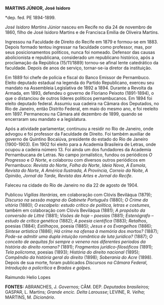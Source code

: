 **MARTINS JÚNIOR, José Isidoro**

\*dep. fed. PE 1894-1899.

*José Isidoro Martins Júnior* nasceu em Recife no dia 24 de novembro de
1860, filho de José Isidoro Martins e de Francisca Emília de Oliveira
Martins.

Ingressou na Faculdade de Direito do Recife em 1879 e formou-se em 1883.
Depois formado tentou ingressar na faculdade como professor, mas, por
seus posicionamentos políticos, nunca foi nomeado. Defensor das causas
abolicionista e republicana, considerado um republicano histórico, após
a proclamação da República (15/11/1889) tornou-se afinal lente
catedrático da faculdade. Depois de anos de serviço, tornar-se-ia
diretor da instituição.

Em 1889 foi chefe de polícia e fiscal do Banco Emissor de Pernambuco.
Eleito deputado estadual na legenda do Partido Republicano, exerceu seu
mandato na Assembleia Legislativa de 1892 a 1894. Durante a Revolta da
Armada, em 1893, defendeu o governo de Floriano Peixoto (1891-1894), o
que o distanciou de outros líderes políticos pernambucanos. Em 1894 foi
eleito deputado federal. Assumiu sua cadeira na Câmara dos Deputados, no
Rio de Janeiro, então Distrito Federal, em maio do mesmo ano, e foi
reeleito em 1897. Permaneceu na Câmara até dezembro de 1899, quando se
encerraram seu mandato e a legislatura.

Após a atividade parlamentar, continuou a residir no Rio de Janeiro,
onde advogou e foi professor da Faculdade de Direito. Foi também
auxiliar de governo de Quintino Bocaiúva, presidente do estado do Rio de
Janeiro (1900-1903). Em 1902 foi eleito para a Academia Brasileira de
Letras, onde ocupou a cadeira número 13. Foi ainda um dos fundadores da
Academia Pernambucana de Letras. No campo jornalístico, fundou os
periódicos *O Progresso* e *O Norte*, e colaborou com diversos outros
periódicos em Pernambuco: *Revista do Norte*, *Folha do Norte*, *Ideia
Nova*, *A Esmola*, *Revista do Norte*, *A América Ilustrada, A
Província, Correio da Noite*, *A Opinião, Jornal da Tarde, Revista das
Artes* e *Jornal do Recife*.

Faleceu na cidade do Rio de Janeiro no dia 22 de agosto de 1904.

Publicou *Vigílias literárias,* em colaboração com Clóvis Beviláqua
(1879); *Discurso na sessão magna do Gabinete Português* (1880); *O
Crime da vitória* (1880); *O escalpelo: estudo crítico de política,
letras e costumes*, também em colaboração com Clóvis Beviláqua (1881);
*A propósito da conversão de Littré* (1881); *Visões de hoje – poesias*
(1881); *Estenógrafo – estudo de crítica genética* (1882); *A poesia
científica* (1883); *Retalhos*, poesias (1884); *Estilhaços*, poesia
(1885); *Jesus e os Evangelhos* (1886); *Síntese artística* (1886); *Há
crime na ofensa à memória dos mortos?* (1887); *Pode-se admitir uma
dupla intuição romântica de luta jurídica?* (1887); *O conceito de
aequitas foi sempre o veneno nos diferentes períodos da história do
direito romano?* (1891); *Fragmentos jurídico-filosóficos* (1891); *Tela
policroma*, poesias (1893); *História do direito nacional* (1895);
*Compêndio da história geral do direito* (1898); *Soberania do Acre*
(1898). Depois de sua morte, foram publicados *Discursos na Câmara
Federal*, *Introdução a policrítica* e *Brados e golpes*.

Raimundo Helio Lopes

**FONTES:** ABRANCHES, J. *Governos*; CÂM. DEP. *Deputados brasileiros*;
GASPAR, L. Martins; *Grande encic. Delta Larousse*; LEVINE, R. *Velha*;
MARTINS, M. *Dicionário*.
